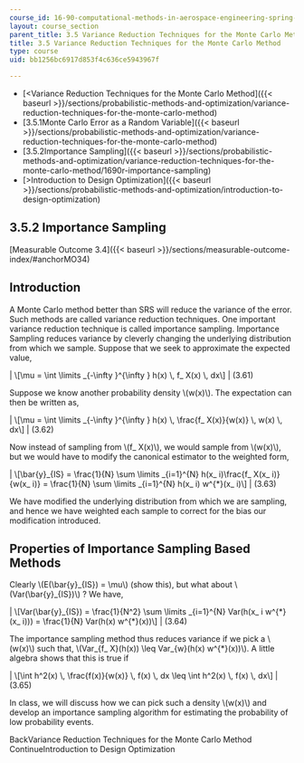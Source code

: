 ```yaml
---
course_id: 16-90-computational-methods-in-aerospace-engineering-spring-2014
layout: course_section
parent_title: 3.5 Variance Reduction Techniques for the Monte Carlo Method
title: 3.5 Variance Reduction Techniques for the Monte Carlo Method
type: course
uid: bb1256bc6917d853f4c636ce5943967f

---
```


*   [<Variance Reduction Techniques for the Monte Carlo Method]({{< baseurl >}}/sections/probabilistic-methods-and-optimization/variance-reduction-techniques-for-the-monte-carlo-method)
*   [3.5.1Monte Carlo Error as a Random Variable]({{< baseurl >}}/sections/probabilistic-methods-and-optimization/variance-reduction-techniques-for-the-monte-carlo-method)
*   [3.5.2Importance Sampling]({{< baseurl >}}/sections/probabilistic-methods-and-optimization/variance-reduction-techniques-for-the-monte-carlo-method/1690r-importance-sampling)
*   [\>Introduction to Design Optimization]({{< baseurl >}}/sections/probabilistic-methods-and-optimization/introduction-to-design-optimization)

3.5.2 Importance Sampling
-------------------------

[Measurable Outcome 3.4]({{< baseurl >}}/sections/measurable-outcome-index/#anchorMO34)

Introduction
------------

A Monte Carlo method better than SRS will reduce the variance of the error. Such methods are called variance reduction techniques. One important variance reduction technique is called importance sampling. Importance Sampling reduces variance by cleverly changing the underlying distribution from which we sample. Suppose that we seek to approximate the expected value,

| \\\[\\mu = \\int \\limits \_{-\\infty }^{\\infty } h(x) \\, f\_ X(x) \\, dx\\\] | (3.61) 

Suppose we know another probability density \\(w(x)\\). The expectation can then be written as,

| \\\[\\mu = \\int \\limits \_{-\\infty }^{\\infty } h(x) \\, \\frac{f\_ X(x)}{w(x)} \\, w(x) \\, dx\\\] | (3.62) 

Now instead of sampling from \\(f\_ X(x)\\), we would sample from \\(w(x)\\), but we would have to modify the canonical estimator to the weighted form,

| \\\[\\bar{y}\_{IS} = \\frac{1}{N} \\sum \\limits \_{i=1}^{N} h(x\_ i)\\frac{f\_ X(x\_ i)}{w(x\_ i)} = \\frac{1}{N} \\sum \\limits \_{i=1}^{N} h(x\_ i) w^{\*}(x\_ i)\\\] | (3.63) 

We have modified the underlying distribution from which we are sampling, and hence we have weighted each sample to correct for the bias our modification introduced.

Properties of Importance Sampling Based Methods
-----------------------------------------------

Clearly \\(E(\\bar{y}\_{IS}) = \\mu\\) (show this), but what about \\(Var(\\bar{y}\_{IS})\\) ? We have,

| \\\[Var(\\bar{y}\_{IS}) = \\frac{1}{N^2} \\sum \\limits \_{i=1}^{N} Var(h(x\_ i w^{\*}(x\_ i))) = \\frac{1}{N} Var(h(x) w^{\*}(x))\\\] | (3.64) 

The importance sampling method thus reduces variance if we pick a \\(w(x)\\) such that, \\(Var\_{f\_ X}(h(x)) \\leq Var\_{w}(h(x) w^{\*}(x))\\). A little algebra shows that this is true if

| \\\[\\int h^2(x) \\, \\frac{f(x)}{w(x)} \\, f(x) \\, dx \\leq \\int h^2(x) \\, f(x) \\, dx\\\] | (3.65) 

In class, we will discuss how we can pick such a density \\(w(x)\\) and develop an importance sampling algorithm for estimating the probability of low probability events.

BackVariance Reduction Techniques for the Monte Carlo Method ContinueIntroduction to Design Optimization